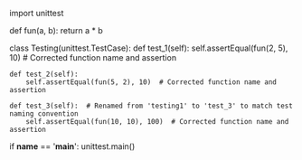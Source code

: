 import unittest

def fun(a, b):
    return a * b

class Testing(unittest.TestCase):
    def test_1(self):
        self.assertEqual(fun(2, 5), 10)  # Corrected function name and assertion

    def test_2(self):
        self.assertEqual(fun(5, 2), 10)  # Corrected function name and assertion

    def test_3(self):  # Renamed from 'testing1' to 'test_3' to match test naming convention
        self.assertEqual(fun(10, 10), 100)  # Corrected function name and assertion

if __name__ == '__main__':
    unittest.main()
